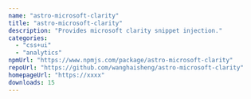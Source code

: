 ```yaml
---
name: "astro-microsoft-clarity"
title: "astro-microsoft-clarity"
description: "Provides microsoft clarity snippet injection."
categories:
  - "css+ui"
  - "analytics"
npmUrl: "https://www.npmjs.com/package/astro-microsoft-clarity"
repoUrl: "https://github.com/wanghaisheng/astro-microsoft-clarity"
homepageUrl: "https://xxxx"
downloads: 15
---
```

